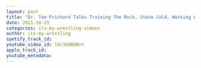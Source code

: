 ```yaml
---
layout: post
title: "Dr. Tom Prichard Talks Training The Rock, Stone Cold, Working With Jim Cornette & More"
date: 2021-10-23
categories: its-my-wrestling videos
author: its-my-wrestling
spotify_track_id: 
youtube_video_id: lNc39dBbNvY
apple_track_id: 
youtube_metadata: 
---
```

